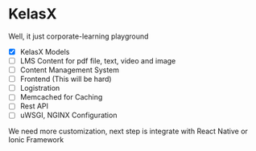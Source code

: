 # KelasX

Well, it just corporate-learning playground

- [x] KelasX Models
- [ ] LMS Content for pdf file, text, video and image
- [ ] Content Management System
- [ ] Frontend (This will be hard)
- [ ] Logistration
- [ ] Memcached for Caching
- [ ] Rest API
- [ ] uWSGI, NGINX Configuration

We need more customization, next step is integrate with React Native or Ionic Framework
